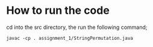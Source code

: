 # How to run the code

cd into the src directory, the run the following command;

```javac -cp . assignment_1/StringPermutation.java```